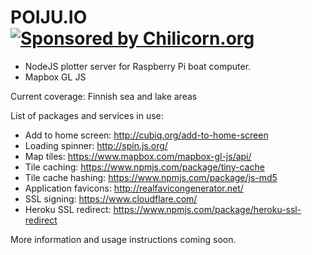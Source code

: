 # POIJU.IO [![Sponsored by Chilicorn.org](https://img.shields.io/badge/sponsored%20by-chilicorn.org-brightgreen.svg)](http://chilicorn.org)

- NodeJS plotter server for Raspberry Pi boat computer.
- Mapbox GL JS


Current coverage: Finnish sea and lake areas

List of packages and services in use:
- Add to home screen: http://cubiq.org/add-to-home-screen
- Loading spinner: http://spin.js.org/
- Map tiles: https://www.mapbox.com/mapbox-gl-js/api/
- Tile caching: https://www.npmjs.com/package/tiny-cache
- Tile cache hashing: https://www.npmjs.com/package/js-md5
- Application favicons: http://realfavicongenerator.net/
- SSL signing: https://www.cloudflare.com/
- Heroku SSL redirect: https://www.npmjs.com/package/heroku-ssl-redirect

More information and usage instructions coming soon.